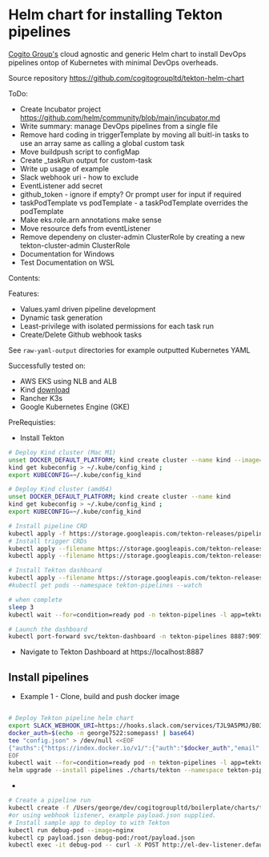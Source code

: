# Helm chart for installing Tekton pipelines

[Cogito Group's](https://cogitogroup.co.uk) cloud agnostic and generic Helm chart to install DevOps pipelines ontop of Kubernetes with minimal DevOps overheads. 

Source repository https://github.com/cogitogroupltd/tekton-helm-chart

ToDo:
- Create Incubator project https://github.com/helm/community/blob/main/incubator.md
- Write summary: manage DevOps pipelines from a single file
- Remove hard coding in triggerTemplate by moving all buitl-in tasks to use an array same as calling a global custom task
- Move buildpush script to configMap
- Create _taskRun output for custom-task
- Write up usage of example
- Slack webhook uri - how to exclude
- EventListener add secret
- github_token - ignore if empty? Or prompt user for input if required
- taskPodTemplate vs podTemplate - a taskPodTemplate overrides the podTemplate
- Make eks.role.arn annotations make sense
- Move resource defs from eventListener
- Remove dependeny on cluster-admin ClusterRole by creating a new tekton-cluster-admin ClusterRole 
- Documentation for Windows
- Test Documentation on WSL


Contents: 

Features:
- Values.yaml driven pipeline development 
- Dynamic task generation
- Least-privilege with isolated permissions for each task run
- Create/Delete Github webhook tasks


See `raw-yaml-output` directories for example outputted Kubernetes YAML 

Successfully tested on:
 - AWS EKS using NLB and ALB
 - Kind [download](https://kind.sigs.k8s.io/)
 - Rancher K3s 
 - Google Kubernetes Engine (GKE)


PreRequisties: 

- Install Tekton


```bash
# Deploy Kind cluster (Mac M1)
unset DOCKER_DEFAULT_PLATFORM; kind create cluster --name kind --image=rossgeorgiev/kind-node-arm64:v1.21.0 
kind get kubeconfig > ~/.kube/config_kind ;
export KUBECONFIG=~/.kube/config_kind

# Deploy Kind cluster (amd64)
unset DOCKER_DEFAULT_PLATFORM; kind create cluster --name kind 
kind get kubeconfig > ~/.kube/config_kind ;
export KUBECONFIG=~/.kube/config_kind

# Install pipeline CRD
kubectl apply -f https://storage.googleapis.com/tekton-releases/pipeline/previous/v0.36.0/release.yaml
# Install trigger CRDs
kubectl apply --filename https://storage.googleapis.com/tekton-releases/triggers/latest/release.yaml
kubectl apply --filename https://storage.googleapis.com/tekton-releases/triggers/latest/interceptors.yaml

# Install Tekton dashboard
kubectl apply --filename https://storage.googleapis.com/tekton-releases/dashboard/latest/tekton-dashboard-release.yaml
#kubectl get pods --namespace tekton-pipelines --watch

# when complete
sleep 3
kubectl wait --for=condition=ready pod -n tekton-pipelines -l app=tekton-dashboard

# Launch the dashboard
kubectl port-forward svc/tekton-dashboard -n tekton-pipelines 8887:9097 &
```

- Navigate to Tekton Dashboard at https://localhost:8887

## Install pipelines



- Example 1 - Clone, build and push docker image

```bash

# Deploy Tekton pipeline helm chart
export SLACK_WEBHOOK_URI=https://hooks.slack.com/services/TJL9A5PMJ/B03KPQ2V4JG/DUMMY
docker_auth=$(echo -n george7522:somepass! | base64)
tee "config.json" > /dev/null <<EOF
{"auths":{"https://index.docker.io/v1/":{"auth":"$docker_auth","email":"george@gcrosby.co.uk"}}}
EOF
kubectl wait --for=condition=ready pod -n tekton-pipelines -l app=tekton-pipelines-controller
helm upgrade --install pipelines ./charts/tekton --namespace tekton-pipelines --set github_token="$(echo -n "ENTERTOKEN" | base64)" --set secret_ssh_key="$(cat ~/.ssh/id_rsa)" --set-file=docker_config_json=config.json --values ./examples/tekton-ecr-build-deploy/value-override.yaml --set secret_slack_webhook_uri=${SLACK_WEBHOOK_URI} 

```

- 

```bash
# Create a pipeline run
kubectl create -f /Users/george/dev/cogitogroupltd/boilerplate/charts/tekton/templates/_pipelinerun.yaml 
#or using webhook listener, example payload.json supplied.
# Install sample app to deploy to with Tekton
kubectl run debug-pod --image=nginx 
kubectl cp payload.json debug-pod:/root/payload.json
kubectl exec -it debug-pod -- curl -X POST http://el-dev-listener.default.svc.cluster.local:8080 -H 'X-GitHub-Event: pull_request' -d @/root/payload.json
```